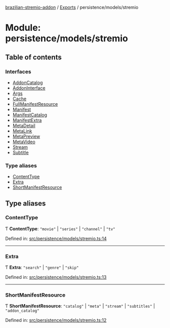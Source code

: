 [brazilian-stremio-addon](../README.md) / [Exports](../modules.md) / persistence/models/stremio

# Module: persistence/models/stremio

## Table of contents

### Interfaces

- [AddonCatalog](../interfaces/persistence_models_stremio.addoncatalog.md)
- [AddonInterface](../interfaces/persistence_models_stremio.addoninterface.md)
- [Args](../interfaces/persistence_models_stremio.args.md)
- [Cache](../interfaces/persistence_models_stremio.cache.md)
- [FullManifestResource](../interfaces/persistence_models_stremio.fullmanifestresource.md)
- [Manifest](../interfaces/persistence_models_stremio.manifest.md)
- [ManifestCatalog](../interfaces/persistence_models_stremio.manifestcatalog.md)
- [ManifestExtra](../interfaces/persistence_models_stremio.manifestextra.md)
- [MetaDetail](../interfaces/persistence_models_stremio.metadetail.md)
- [MetaLink](../interfaces/persistence_models_stremio.metalink.md)
- [MetaPreview](../interfaces/persistence_models_stremio.metapreview.md)
- [MetaVideo](../interfaces/persistence_models_stremio.metavideo.md)
- [Stream](../interfaces/persistence_models_stremio.stream.md)
- [Subtitle](../interfaces/persistence_models_stremio.subtitle.md)

### Type aliases

- [ContentType](persistence_models_stremio.md#contenttype)
- [Extra](persistence_models_stremio.md#extra)
- [ShortManifestResource](persistence_models_stremio.md#shortmanifestresource)

## Type aliases

### ContentType

Ƭ **ContentType**: ``"movie"`` \| ``"series"`` \| ``"channel"`` \| ``"tv"``

Defined in: [src/persistence/models/stremio.ts:14](https://github.com/victorgveloso/MicoLeaoDubladoAPI/blob/9dfa6b5/src/persistence/models/stremio.ts#L14)

___

### Extra

Ƭ **Extra**: ``"search"`` \| ``"genre"`` \| ``"skip"``

Defined in: [src/persistence/models/stremio.ts:13](https://github.com/victorgveloso/MicoLeaoDubladoAPI/blob/9dfa6b5/src/persistence/models/stremio.ts#L13)

___

### ShortManifestResource

Ƭ **ShortManifestResource**: ``"catalog"`` \| ``"meta"`` \| ``"stream"`` \| ``"subtitles"`` \| ``"addon_catalog"``

Defined in: [src/persistence/models/stremio.ts:12](https://github.com/victorgveloso/MicoLeaoDubladoAPI/blob/9dfa6b5/src/persistence/models/stremio.ts#L12)
